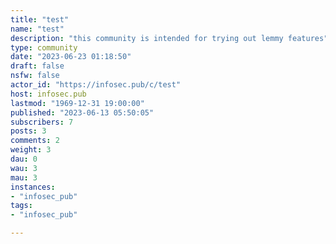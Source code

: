 ```yaml
---
title: "test" 
name: "test"
description: "this community is intended for trying out lemmy features"
type: community
date: "2023-06-23 01:18:50"
draft: false
nsfw: false
actor_id: "https://infosec.pub/c/test"
host: infosec.pub
lastmod: "1969-12-31 19:00:00"
published: "2023-06-13 05:50:05"
subscribers: 7
posts: 3
comments: 2
weight: 3
dau: 0
wau: 3
mau: 3
instances:
- "infosec_pub"
tags: 
- "infosec_pub"

---
```

